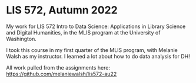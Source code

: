 # LIS 572, Autumn 2022
My work for LIS 572 Intro to Data Science: Applications in Library Science and Digital Humanities, in the MLIS program at the University of Washington.

I took this course in my first quarter of the MLIS program, with Melanie Walsh as my instructor. I learned a lot about how to do data analysis for DH!

All work pulled from the assignments here: https://github.com/melaniewalsh/lis572-au22
